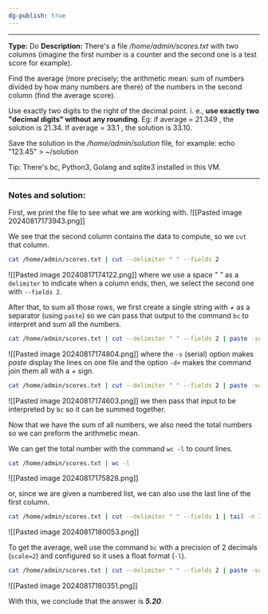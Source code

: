 ```yaml
---
dg-publish: true
---
```

---
**Type:** Do
**Description:** There's a file _/home/admin/scores.txt_ with two columns (imagine the first number is a counter and the second one is a test score for example).  
  
Find the average (more precisely; the arithmetic mean: sum of numbers divided by how many numbers are there) of the numbers in the second column (find the average score).  
  
Use exactly two digits to the right of the decimal point. i. e., **use exactly two "decimal digits" without any rounding**. Eg: if average = 21.349 , the solution is 21.34. If average = 33.1 , the solution is 33.10.  
  
Save the solution in the _/home/admin/solution_ file, for example: echo "123.45" > ~/solution  
  
Tip: There's bc, Python3, Golang and sqlite3 installed in this VM.

---
### Notes and solution:
First, we print the file to see what we are working with.
![[Pasted image 20240817173943.png]]


We see that the second column contains the data to compute, so we `cut` that column.

```bash
cat /home/admin/scores.txt | cut --delimiter " " --fields 2
```
![[Pasted image 20240817174122.png]]
where we use a space _" "_ as a `delimiter` to indicate when a column ends, then, we select the second one with `--fields 2`.


After that, to sum all those rows, we first create a single string with _+_ as a separator (using `paste`) so we can pass that output to the command `bc` to interpret and sum all the numbers.

```bash
cat /home/admin/scores.txt | cut --delimiter " " --fields 2 | paste -sd+ -
```
![[Pasted image 20240817174804.png]]
where the `-s` (serial) option makes _paste_ display the lines on one file and the option `-d+` makes the command join them all with a _+_ sign.


```bash
cat /home/admin/scores.txt | cut --delimiter " " --fields 2 | paste -sd+ - | bc
```
![[Pasted image 20240817174603.png]]
we then pass that input to be interpreted by `bc` so it can be summed together.


Now that we have the sum of all numbers, we also need the total numbers so we can preform the arithmetic  mean.

We can get the total number with the command `wc -l` to count lines.
```bash
cat /home/admin/scores.txt | wc -l
```
![[Pasted image 20240817175828.png]]


or, since we are given a numbered list, we can also use the last line of the first column.

```bash
cat /home/admin/scores.txt | cut --delimiter " " --fields 1 | tail -n 1
```
![[Pasted image 20240817180053.png]]

To get the average, well use the command `bc` with a precision of 2 decimals (`scale=2`) and configured so it uses a float format (`-l`).

```bash
cat /home/admin/scores.txt | cut --delimiter " " --fields 2 | paste -sd+ - | bc | xargs -I % sh -c "echo 'scale=2; %/100'" | bc -l
```
![[Pasted image 20240817180351.png]]

With this, we conclude that the answer is ___5.20___.


